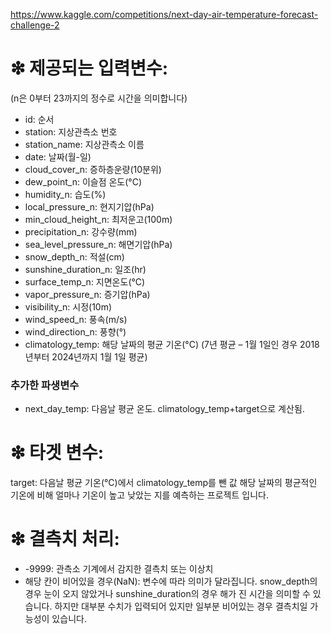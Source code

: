 https://www.kaggle.com/competitions/next-day-air-temperature-forecast-challenge-2

# ❇ 제공되는 입력변수:
(n은 0부터 23까지의 정수로 시간을 의미합니다)

- id: 순서
- station: 지상관측소 번호
- station_name: 지상관측소 이름
- date: 날짜(월-일)
- cloud_cover_n: 증하층운량(10분위)
- dew_point_n: 이슬점 온도(°C)
- humidity_n: 습도(%)
- local_pressure_n: 현지기압(hPa)
- min_cloud_height_n: 최저운고(100m)
- precipitation_n: 강수량(mm)
- sea_level_pressure_n: 해면기압(hPa)
- snow_depth_n: 적설(cm)
- sunshine_duration_n: 일조(hr)
- surface_temp_n: 지면온도(°C)
- vapor_pressure_n: 증기압(hPa)
- visibility_n: 시정(10m)
- wind_speed_n: 풍속(m/s)
- wind_direction_n: 풍향(°)
- climatology_temp: 해당 날짜의 평균 기온(°C) (7년 평균 – 1월 1일인 경우 2018년부터 2024년까지 1월 1일 평균)

### 추가한 파생변수
- next_day_temp: 다음날 평균 온도. climatology_temp+target으로 계산됨.

# ❇ 타겟 변수: 
target: 다음날 평균 기온(°C)에서 climatology_temp를 뺀 값
해당 날짜의 평균적인 기온에 비해 얼마나 기온이 높고 낮았는 지를 예측하는 프로젝트 입니다.

# ❇ 결측치 처리:
- -9999: 관측소 기계에서 감지한 결측치 또는 이상치
- 해당 칸이 비어있을 경우(NaN): 변수에 따라 의미가 달라집니다. snow_depth의 경우 눈이 오지 않았거나 sunshine_duration의 경우 해가 진 시간을 의미할 수 있습니다. 하지만 대부분 수치가 입력되어 있지만 일부분 비어있는 경우 결측치일 가능성이 있습니다.